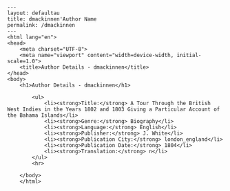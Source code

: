 
    ---
    layout: defaultau
    title: dmackinnen'Author Name 
    permalink: /dmackinnen
    ---
    <html lang="en">
    <head>
        <meta charset="UTF-8">
        <meta name="viewport" content="width=device-width, initial-scale=1.0">
        <title>Author Details - dmackinnen</title>
    </head>
    <body>
        <h1>Author Details - dmackinnen</h1>
        
            <ul>
                <li><strong>Title:</strong> A Tour Through the British West Indies in the Years 1802 and 1803 Giving a Particular Account of the Bahama Islands</li>
                <li><strong>Genre:</strong> Biography</li>
                <li><strong>Language:</strong> English</li>
                <li><strong>Publisher:</strong> J. White</li>
                <li><strong>Publication City:</strong> london_england</li>
                <li><strong>Publication Date:</strong> 1804</li>
                <li><strong>Translation:</strong> n</li>
            </ul>
            <hr>
            
        </body>
        </html>
        